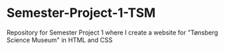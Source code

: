 # Semester-Project-1-TSM
Repository for Semester Project 1 where I create a website for "Tønsberg Science Museum" in HTML and CSS 
